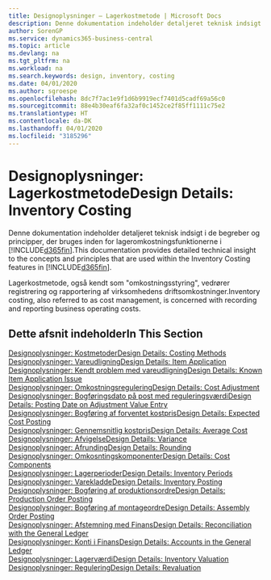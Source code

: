 ```yaml
---
title: Designoplysninger – Lagerkostmetode | Microsoft Docs
description: Denne dokumentation indeholder detaljeret teknisk indsigt i de begreber og principper, der bruges inden for lageromkostningsfunktionerne i Business Central.
author: SorenGP
ms.service: dynamics365-business-central
ms.topic: article
ms.devlang: na
ms.tgt_pltfrm: na
ms.workload: na
ms.search.keywords: design, inventory, costing
ms.date: 04/01/2020
ms.author: sgroespe
ms.openlocfilehash: 8dc7f7ac1e9f1d6b9919ecf7401d5cadf69a56c0
ms.sourcegitcommit: 88e4b30eaf6fa32af0c1452ce2f85ff1111c75e2
ms.translationtype: HT
ms.contentlocale: da-DK
ms.lasthandoff: 04/01/2020
ms.locfileid: "3185296"
---
```

# <a name="design-details-inventory-costing"></a><span data-ttu-id="c0cd5-103">Designoplysninger: Lagerkostmetode</span><span class="sxs-lookup"><span data-stu-id="c0cd5-103">Design Details: Inventory Costing</span></span>
<span data-ttu-id="c0cd5-104">Denne dokumentation indeholder detaljeret teknisk indsigt i de begreber og principper, der bruges inden for lageromkostningsfunktionerne i [!INCLUDE[d365fin](includes/d365fin_md.md)].</span><span class="sxs-lookup"><span data-stu-id="c0cd5-104">This documentation provides detailed technical insight to the concepts and principles that are used within the Inventory Costing features in [!INCLUDE[d365fin](includes/d365fin_md.md)].</span></span>  

<span data-ttu-id="c0cd5-105">Lagerkostmetode, også kendt som "omkostningsstyring", vedrører registrering og rapportering af virksomhedens driftsomkostninger.</span><span class="sxs-lookup"><span data-stu-id="c0cd5-105">Inventory costing, also referred to as cost management, is concerned with recording and reporting business operating costs.</span></span>  

## <a name="in-this-section"></a><span data-ttu-id="c0cd5-106">Dette afsnit indeholder</span><span class="sxs-lookup"><span data-stu-id="c0cd5-106">In This Section</span></span>  
[<span data-ttu-id="c0cd5-107">Designoplysninger: Kostmetoder</span><span class="sxs-lookup"><span data-stu-id="c0cd5-107">Design Details: Costing Methods</span></span>](design-details-costing-methods.md)  
[<span data-ttu-id="c0cd5-108">Designoplysninger: Vareudligning</span><span class="sxs-lookup"><span data-stu-id="c0cd5-108">Design Details: Item Application</span></span>](design-details-item-application.md)  
[<span data-ttu-id="c0cd5-109">Designoplysninger: Kendt problem med vareudligning</span><span class="sxs-lookup"><span data-stu-id="c0cd5-109">Design Details: Known Item Application Issue</span></span>](design-details-inventory-zero-level-open-item-ledger-entries.md)  
[<span data-ttu-id="c0cd5-110">Designoplysninger: Omkostningsregulering</span><span class="sxs-lookup"><span data-stu-id="c0cd5-110">Design Details: Cost Adjustment</span></span>](design-details-cost-adjustment.md)  
[<span data-ttu-id="c0cd5-111">Designoplysninger: Bogføringsdato på post med reguleringsværdi</span><span class="sxs-lookup"><span data-stu-id="c0cd5-111">Design Details: Posting Date on Adjustment Value Entry</span></span>](design-details-inventory-adjustment-value-entry-posting-date.md)  
[<span data-ttu-id="c0cd5-112">Designoplysninger: Bogføring af forventet kostpris</span><span class="sxs-lookup"><span data-stu-id="c0cd5-112">Design Details: Expected Cost Posting</span></span>](design-details-expected-cost-posting.md)  
[<span data-ttu-id="c0cd5-113">Designoplysninger: Gennemsnitlig kostpris</span><span class="sxs-lookup"><span data-stu-id="c0cd5-113">Design Details: Average Cost</span></span>](design-details-average-cost.md)  
[<span data-ttu-id="c0cd5-114">Designoplysninger: Afvigelse</span><span class="sxs-lookup"><span data-stu-id="c0cd5-114">Design Details: Variance</span></span>](design-details-variance.md)  
[<span data-ttu-id="c0cd5-115">Designoplysninger: Afrunding</span><span class="sxs-lookup"><span data-stu-id="c0cd5-115">Design Details: Rounding</span></span>](design-details-rounding.md)  
[<span data-ttu-id="c0cd5-116">Designoplysninger: Omkosntingskomponenter</span><span class="sxs-lookup"><span data-stu-id="c0cd5-116">Design Details: Cost Components</span></span>](design-details-cost-components.md)  
[<span data-ttu-id="c0cd5-117">Designoplysninger: Lagerperioder</span><span class="sxs-lookup"><span data-stu-id="c0cd5-117">Design Details: Inventory Periods</span></span>](design-details-inventory-periods.md)  
[<span data-ttu-id="c0cd5-118">Designoplysninger: Varekladde</span><span class="sxs-lookup"><span data-stu-id="c0cd5-118">Design Details: Inventory Posting</span></span>](design-details-inventory-posting.md)  
[<span data-ttu-id="c0cd5-119">Designoplysninger: Bogføring af produktionsordre</span><span class="sxs-lookup"><span data-stu-id="c0cd5-119">Design Details: Production Order Posting</span></span>](design-details-production-order-posting.md)  
[<span data-ttu-id="c0cd5-120">Designoplysninger: Bogføring af montageordre</span><span class="sxs-lookup"><span data-stu-id="c0cd5-120">Design Details: Assembly Order Posting</span></span>](design-details-assembly-order-posting.md)  
[<span data-ttu-id="c0cd5-121">Designoplysninger: Afstemning med Finans</span><span class="sxs-lookup"><span data-stu-id="c0cd5-121">Design Details: Reconciliation with the General Ledger</span></span>](design-details-reconciliation-with-the-general-ledger.md)  
[<span data-ttu-id="c0cd5-122">Designoplysninger: Konti i Finans</span><span class="sxs-lookup"><span data-stu-id="c0cd5-122">Design Details: Accounts in the General Ledger</span></span>](design-details-accounts-in-the-general-ledger.md)  
[<span data-ttu-id="c0cd5-123">Designoplysninger: Lagerværdi</span><span class="sxs-lookup"><span data-stu-id="c0cd5-123">Design Details: Inventory Valuation</span></span>](design-details-inventory-valuation.md)  
[<span data-ttu-id="c0cd5-124">Designoplysninger: Regulering</span><span class="sxs-lookup"><span data-stu-id="c0cd5-124">Design Details: Revaluation</span></span>](design-details-revaluation.md)
